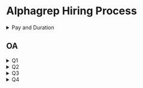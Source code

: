 # Alphagrep Hiring Process

<details>
<summary>Pay and Duration</summary>
Pay: 4.50L/month
    
Duration: 8-10 weeks
</details>

## OA

<details>
<summary>
Q1
</summary>
Given a tree, with each node possessing a value, find the subset of nodes with maximum sum such that no node is an ancestor of another in the subset.
</details>

<details>
<summary>
Q2
</summary>
Similar to <a href="https://cses.fi/problemset/task/1140">this</a>
</details>

<details>
<summary>
Q3
</summary>

</details>

<details>
<summary>
Q4
</summary>
Given a tree of n nodes with each node having a value between 1 and n inclusive. Each node has a unique value. The values of the nodes are displaced such that no node possesses it's original value. Find the maximum and minimum sum of displacements of all the nodes. Displacement of a node is defined as the distance between the node which now possesses the original value of the node.
</details>